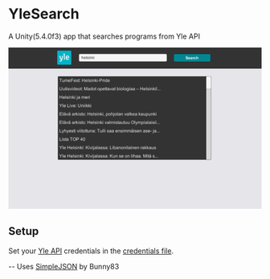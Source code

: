 # YleSearch
A Unity(5.4.0f3) app that searches programs from Yle API

![Screenshot](screenshot.png)

## Setup
Set your [Yle API](http://developer.yle.fi/index.en.html) credentials in the [credentials file](Assets/Resources/ApiCredentials.json).

--
Uses [SimpleJSON](http://wiki.unity3d.com/index.php/SimpleJSON) by Bunny83
